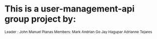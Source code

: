 # This is a user-management-api group project by:

<small>
Leader : John Manuel Planas
</small>
<small>
Members: 
</small>
<small>
  Mark Andrian Go
</small>
<small>
  Jay Hagupar
</small>
<small>
  Adrianne Tejares
</small>
